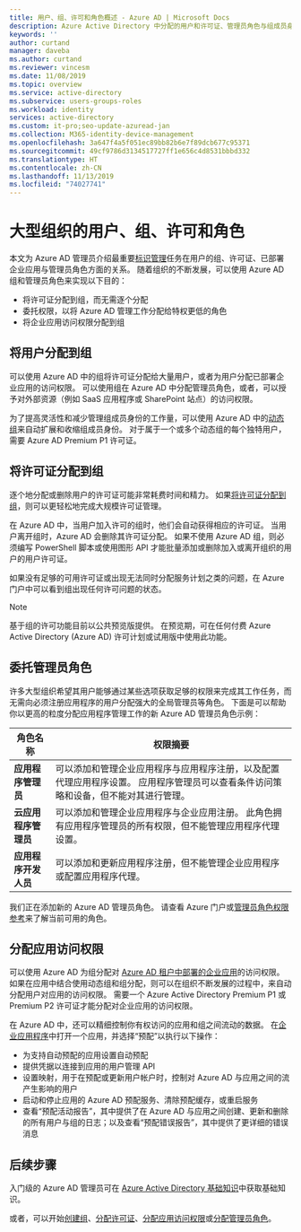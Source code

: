 ```yaml
---
title: 用户、组、许可和角色概述 - Azure AD | Microsoft Docs
description: Azure Active Directory 中分配的用户和许可证、管理员角色与组成员身份之间的关系
keywords: ''
author: curtand
manager: daveba
ms.author: curtand
ms.reviewer: vincesm
ms.date: 11/08/2019
ms.topic: overview
ms.service: active-directory
ms.subservice: users-groups-roles
ms.workload: identity
services: active-directory
ms.custom: it-pro;seo-update-azuread-jan
ms.collection: M365-identity-device-management
ms.openlocfilehash: 3a647f4a5f051ec89bb82b6e7f89dcb677c95371
ms.sourcegitcommit: 49cf9786d3134517727ff1e656c4d8531bbbd332
ms.translationtype: HT
ms.contentlocale: zh-CN
ms.lasthandoff: 11/13/2019
ms.locfileid: "74027741"
---
```

# <a name="users-groups-licensing-and-roles-for-large-organizations"></a>大型组织的用户、组、许可和角色

本文为 Azure AD 管理员介绍最重要[标识管理](/azure/active-directory/fundamentals/identity-fundamentals?context=azure/active-directory/users-groups-roles/context/ugr-context)任务在用户的组、许可证、已部署企业应用与管理员角色方面的关系。 随着组织的不断发展，可以使用 Azure AD 组和管理员角色来实现以下目的：

* 将许可证分配到组，而无需逐个分配
* 委托权限，以将 Azure AD 管理工作分配给特权更低的角色
* 将企业应用访问权限分配到组

## <a name="assign-users-to-groups"></a>将用户分配到组

可以使用 Azure AD 中的组将许可证分配给大量用户，或者为用户分配已部署企业应用的访问权限。 可以使用组在 Azure AD 中分配管理员角色，或者，可以授予对外部资源（例如 SaaS 应用程序或 SharePoint 站点）的访问权限。

为了提高灵活性和减少管理组成员身份的工作量，可以使用 Azure AD 中的[动态组](groups-create-rule.md)来自动扩展和收缩组成员身份。 对于属于一个或多个动态组的每个独特用户，需要 Azure AD Premium P1 许可证。

## <a name="assign-licenses-to-groups"></a>将许可证分配到组

逐个地分配或删除用户的许可证可能非常耗费时间和精力。 如果[将许可证分配到组](/azure/active-directory/fundamentals/license-users-groups?context=azure/active-directory/users-groups-roles/context/ugr-context)，则可以更轻松地完成大规模许可证管理。

在 Azure AD 中，当用户加入许可的组时，他们会自动获得相应的许可证。 当用户离开组时，Azure AD 会删除其许可证分配。 如果不使用 Azure AD 组，则必须编写 PowerShell 脚本或使用图形 API 才能批量添加或删除加入或离开组织的用户的用户许可证。

如果没有足够的可用许可证或出现无法同时分配服务计划之类的问题，在 Azure 门户中可以看到组出现任何许可问题的状态。

>[!NOTE]
>基于组的许可功能目前以公共预览版提供。 在预览期，可在任何付费 Azure Active Directory (Azure AD) 许可计划或试用版中使用此功能。

## <a name="delegate-administrator-roles"></a>委托管理员角色

许多大型组织希望其用户能够通过某些选项获取足够的权限来完成其工作任务，而无需向必须注册应用程序的用户分配强大的全局管理员等角色。 下面是可以帮助你以更高的粒度分配应用程序管理工作的新 Azure AD 管理员角色示例：

 角色名称 | 权限摘要
 --------- | -------------------
 **应用程序管理员** | 可以添加和管理企业应用程序与应用程序注册，以及配置代理应用程序设置。 应用程序管理员可以查看条件访问策略和设备，但不能对其进行管理。
 **云应用程序管理员** | 可以添加和管理企业应用程序与企业应用注册。 此角色拥有应用程序管理员的所有权限，但不能管理应用程序代理设置。
**应用程序开发人员** | 可以添加和更新应用程序注册，但不能管理企业应用程序或配置应用程序代理。

我们正在添加新的 Azure AD 管理员角色。 请查看 Azure 门户或[管理员角色权限参考](directory-assign-admin-roles.md)来了解当前可用的角色。

## <a name="assign-app-access"></a>分配应用访问权限

可以使用 Azure AD 为组分配对 [Azure AD 租户中部署的企业应用](/azure/active-directory/manage-apps/methods-for-assigning-users-and-groups?context=azure/active-directory/users-groups-roles/context/ugr-context)的访问权限。 如果在应用中结合使用动态组和组分配，则可以在组织不断发展的过程中，来自动分配用户对应用的访问权限。 需要一个 Azure Active Directory Premium P1 或 Premium P2 许可证才能分配对企业应用的访问权限。

在 Azure AD 中，还可以精细控制你有权访问的应用和组之间流动的数据。 在[企业应用程序](https://portal.azure.com/#blade/Microsoft_AAD_IAM/StartboardApplicationsMenuBlade/AllApps)中打开一个应用，并选择“预配”以执行以下操作： 

* 为支持自动预配的应用设置自动预配
* 提供凭据以连接到应用的用户管理 API
* 设置映射，用于在预配或更新用户帐户时，控制对 Azure AD 与应用之间的流产生影响的用户
* 启动和停止应用的 Azure AD 预配服务、清除预配缓存，或重启服务
* 查看“预配活动报告”，其中提供了在 Azure AD 与应用之间创建、更新和删除的所有用户与组的日志；以及查看“预配错误报告”，其中提供了更详细的错误消息  

## <a name="next-steps"></a>后续步骤

入门级的 Azure AD 管理员可在 [Azure Active Directory 基础知识](https://docs.microsoft.com/azure/active-directory/fundamentals/index)中获取基础知识。

或者，可以开始[创建组](/azure/active-directory/fundamentals/active-directory-groups-create-azure-portal?context=azure/active-directory/users-groups-roles/context/ugr-context)、[分配许可证](/azure/active-directory/fundamentals/license-users-groups?context=azure/active-directory/users-groups-roles/context/ugr-context)、[分配应用访问权限](/azure/active-directory/manage-apps/methods-for-assigning-users-and-groups?context=azure/active-directory/users-groups-roles/context/ugr-context)或[分配管理员角色](directory-assign-admin-roles.md)。
